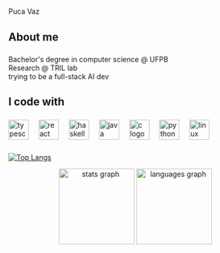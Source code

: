 <h1 align="left"></h1>

###

<p align="left">Puca Vaz</p>

###

<h2 align="left">About me</h2>

###

<p align="left">Bachelor's degree in computer science @ UFPB <br>Research @ TRIL lab<br> trying to be a full-stack AI dev</p>

###
##
<h2 align="left">I code with</h2>

###

<div align="left">
  <img src="https://cdn.jsdelivr.net/gh/devicons/devicon/icons/typescript/typescript-original.svg" height="40" alt="typescript logo"  />
  <img width="12" />
  <img src="https://cdn.jsdelivr.net/gh/devicons/devicon/icons/react/react-original.svg" height="40" alt="react logo"  />
  <img width="12" />
  <img src="https://cdn.jsdelivr.net/gh/devicons/devicon/icons/haskell/haskell-original.svg" height="40" alt="haskell logo"  />
  <img width="12" />
  <img src="https://cdn.jsdelivr.net/gh/devicons/devicon/icons/java/java-original.svg" height="40" alt="java logo"  />
  <img width="12" />
  <img src="https://cdn.jsdelivr.net/gh/devicons/devicon/icons/c/c-original.svg" height="40" alt="c logo"  />
  <img width="12" />
  <img src="https://cdn.jsdelivr.net/gh/devicons/devicon/icons/python/python-original.svg" height="40" alt="python logo"  />
  <img width="12" />
  <img src="https://cdn.jsdelivr.net/gh/devicons/devicon/icons/linux/linux-original.svg" height="40" alt="linux logo"  />
</div>

###
[![Top Langs](https://github-readme-stats.vercel.app/api/top-langs/?username=pucavaz)](https://github.com/anuraghazra/github-readme-stats)


<div align="center">
  <img src="https://github-readme-stats.vercel.app/api?username=pucavaz&hide_title=false&hide_rank=false&show_icons=true&include_all_commits=true&count_private=true&disable_animations=true&theme=dracula&locale=en&hide_border=false&order=1" height="150" alt="stats graph"  />
  <img src="https://github-readme-stats.vercel.app/api/top-langs?username=pucavaz&locale=en&hide_title=false&layout=compact&card_width=320&langs_count=5&count_private=true&theme=dracula&hide_border=false&order=2" height="150" alt="languages graph"  />
</div>

###
